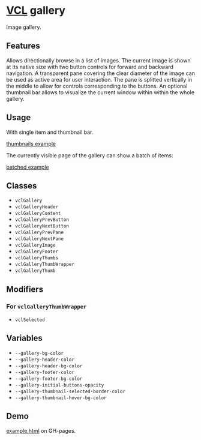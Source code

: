 # [VCL](https://github.com/vcl/doc) gallery

Image gallery.

## Features

Allows directionally browse in a list of images.
The current image is shown at its native size with two button controls 
for forward and backward navigation.
A transparent pane covering the clear diameter of the image can be used as
active area for user interaction. The pane is splitted vertically in the middle
to allow for controls corresponding to the buttons.
An optional thumbnail bar allows to visualize the current window within within
the whole gallery.

## Usage

With single item and thumbnail bar.

[thumbnails example](/demo/example-thumbnails.html)

The currently visible page of the gallery can show a batch of items:

[batched example](/demo/example-batched.html)

## Classes

- `vclGallery`
- `vclGalleryHeader`
- `vclGalleryContent`
- `vclGalleryPrevButton`
- `vclGalleryNextButton`
- `vclGalleryPrevPane`
- `vclGalleryNextPane`
- `vclGalleryImage`
- `vclGalleryFooter`
- `vclGalleryThumbs`
- `vclGalleryThumbWrapper`
- `vclGalleryThumb`

## Modifiers

### For `vclGalleryThumbWrapper`

- `vclSelected`

## Variables

- `--gallery-bg-color`
- `--gallery-header-color`
- `--gallery-header-bg-color`
- `--gallery-footer-color`
- `--gallery-footer-bg-color`
- `--gallery-initial-buttons-opacity`
- `--gallery-thumbnail-selected-border-color`
- `--gallery-thumbnail-hover-bg-color`

## Demo

[example.html](/demo/example.html) on GH-pages.
